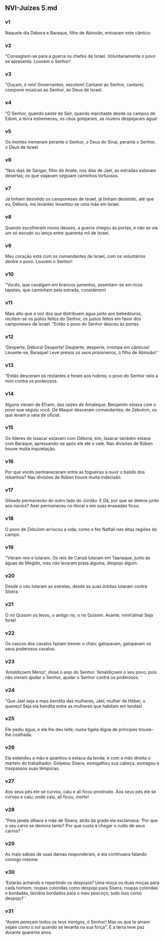 ## NVI-Juízes 5.md
### v1
 Naquele dia Débora e Baraque, filho de Abinoão, entoaram este cântico:
### v2
 "Consagrem-se para a guerra os chefes de Israel. Voluntariamente o povo se apresenta. Louvem o Senhor!
### v3
 "Ouçam, ó reis! Governantes, escutem! Cantarei ao Senhor, cantarei; comporei músicas ao Senhor, ao Deus de Israel.
### v4
 "Ó Senhor, quando saíste de Seir, quando marchaste desde os campos de Edom, a terra estremeceu, os céus gotejaram, as nuvens despejaram água!
### v5
 Os montes tremeram perante o Senhor, o Deus do Sinai, perante o Senhor, o Deus de Israel.
### v6
 "Nos dias de Sangar, filho de Anate, nos dias de Jael, as estradas estavam desertas; os que viajavam seguiam caminhos tortuosos.
### v7
 Já tinham desistido os camponeses de Israel, já tinham desistido, até que eu, Débora, me levantei; levantou-se uma mãe em Israel.
### v8
 Quando escolheram novos deuses, a guerra chegou às portas, e não se via um só escudo ou lança entre quarenta mil de Israel.
### v9
 Meu coração está com os comandantes de Israel, com os voluntários dentre o povo. Louvem o Senhor!
### v10
 "Vocês, que cavalgam em brancos jumentos, assentam-se em ricos tapetes, que caminham pela estrada, considerem!
### v11
 Mais alto que a voz dos que distribuem água junto aos bebedouros, recitem-se os justos feitos do Senhor, os justos feitos em favor dos camponeses de Israel. "Então o povo do Senhor desceu às portas.
### v12
 ‘Desperte, Débora! Desperte! Desperte, desperte, irrompa em cânticos! Levante-se, Baraque! Leve presos os seus prisioneiros, ó filho de Abinoão! ’
### v13
 "Então desceram os restantes e foram aos nobres; o povo do Senhor veio a mim contra os poderosos.
### v14
 Alguns vieram de Efraim, das raízes de Amaleque; Benjamim estava com o povo que seguiu você. De Maquir desceram comandantes; de Zebulom, os que levam a vara de oficial.
### v15
 Os líderes de Issacar estavam com Débora; sim, Issacar também estava com Baraque, apressando-se após ele até o vale. Nas divisões de Rúben houve muita inquietação.
### v16
 Por que vocês permaneceram entre as fogueiras a ouvir o balido dos rebanhos? Nas divisões de Rúben houve muita indecisão.
### v17
 Gileade permaneceu do outro lado do Jordão. E Dã, por que se deteve junto aos navios? Aser permaneceu no litoral e em suas enseadas ficou.
### v18
 O povo de Zebulom arriscou a vida; como o fez Naftali nas altas regiões do campo.
### v19
 "Vieram reis e lutaram. Os reis de Canaã lutaram em Taanaque, junto às águas de Megido, mas não levaram prata alguma, despojo algum.
### v20
 Desde o céu lutaram as estrelas, desde as suas órbitas lutaram contra Sísera.
### v21
 O rio Quisom os levou, o antigo rio, o rio Quisom. Avante, minh’alma! Seja forte!
### v22
 Os cascos dos cavalos faziam tremer o chão; galopavam, galopavam os seus poderosos cavalos.
### v23
 ‘Amaldiçoem Meroz’, disse o anjo do Senhor. ‘Amaldiçoem o seu povo, pois não vieram ajudar o Senhor, ajudar o Senhor contra os poderosos. ’
### v24
 "Que Jael seja a mais bendita das mulheres, Jael, mulher de Héber, o queneu! Seja ela bendita entre as mulheres que habitam em tendas!
### v25
 Ele pediu água, e ela lhe deu leite; numa tigela digna de príncipes trouxe-lhe coalhada.
### v26
 Ela estendeu a mão e apanhou a estaca da tenda; e com a mão direita o martelo do trabalhador. Golpeou Sísera, esmigalhou sua cabeça, esmagou e traspassou suas têmporas.
### v27
 Aos seus pés ele se curvou, caiu e ali ficou prostrado. Aos seus pés ele se curvou e caiu; onde caiu, ali ficou, morto!
### v28
 "Pela janela olhava a mãe de Sísera; atrás da grade ela exclamava: ‘Por que o seu carro se demora tanto? Por que custa a chegar o ruído de seus carros? ’
### v29
 As mais sábias de suas damas responderam, e ela continuava falando consigo mesma:
### v30
 ‘Estarão achando e repartindo os despojos? Uma moça ou duas moças para cada homem, roupas coloridas como despojo para Sísera, roupas coloridas e bordadas, tecidos bordados para o meu pescoço, tudo isso como despojo? ’
### v31
 "Assim pereçam todos os teus inimigos, ó Senhor! Mas os que te amam sejam como o sol quando se levanta na sua força". E a terra teve paz durante quarenta anos.
